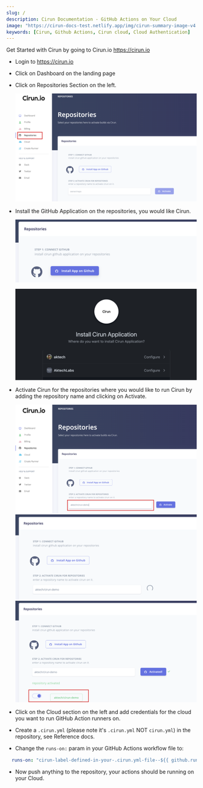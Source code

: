 ```yaml
---
slug: /
description: Cirun Documentation - GitHub Actions on Your Cloud
image: "https://cirun-docs-test.netlify.app/img/cirun-summary-image-v4.png"
keywords: [Cirun, Github Actions, Cirun cloud, Cloud Authentication]
---
```


<head>
  <body className="other-extra-body-class" />
  <title>Cirun Documentation</title>
  <meta data-rh="true" name="twitter:card" content="summary_large_image" />
  <meta name="twitter:site" content="https://cirun-docs-test.netlify.app" />
  <meta name="twitter:title" content="Cirun Docs" />
  <meta name="twitter:description" content="Cirun Documentation - GitHub Actions on Your Cloud" />
  <meta name="twitter:image" content="https://cirun-docs-test.netlify.app/img/cirun-summary-image-v4.png" />
</head>

Get Started with Cirun by going to Cirun.io <https://cirun.io>

- Login to <https://cirun.io>
- Click on Dashboard on the landing page
- Click on Repositories Section on the left.

  ![Repo Section](./../static/quickstart/1-repo-section.png)

- Install the GitHub Application on the repositories, you would like Cirun.

  ![Install App](./../static/quickstart/2-install-app-button.png)

  ![Install GitHub App](./../static/quickstart/3-install-app.png)

- Activate Cirun for the repositories where you would like to run Cirun by adding the repository name and clicking on Activate.

  ![Add repo](./../static/quickstart/4-add-repo.png)
  ![Activate repo](./../static/quickstart/5-activate-repo.png)
  ![Repo Activated](./../static/quickstart/6-repo-activated.png)

- Click on the Cloud section on the left and add credentials for the cloud you want to run GitHub Action runners on.

- Create a `.cirun.yml` (please note it's `.cirun.yml` NOT `cirun.yml`) in the repository, see Reference docs.

- Change the `runs-on:` param in your GitHub Actions workflow file to:
```yml
  runs-on: "cirun-label-defined-in-your-.cirun.yml-file--${{ github.run_id }}"
```

- Now push anything to the repository, your actions should be running on your Cloud.
